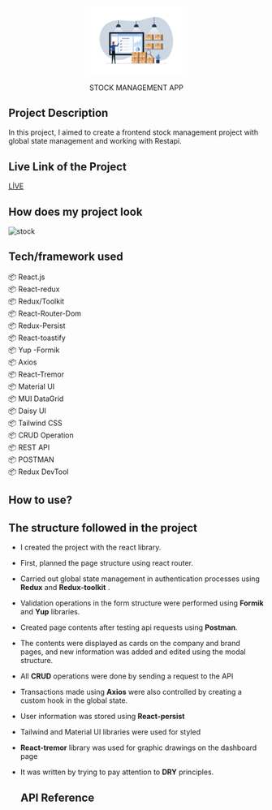 <div align="center" >
 <img src='./loginimage.png' width='200px' ></div>
  <br>

  <div align="center" color="blue">
 STOCK MANAGEMENT APP </div>

## Project Description

In this project, I aimed to create a frontend stock management project with global state management and working with Restapi.

##  Live Link of the Project
[LİVE](https://stock-app-zlhshn.vercel.app/)

## How does my project look
![stock]()

## Tech/framework used
📦 React.js <br>
📦 React-redux <br>
📦 Redux/Toolkit <br>
📦 React-Router-Dom <br>
📦 Redux-Persist <br>
📦 React-toastify <br>
📦 Yup -Formik <br>
📦 Axios <br>
📦 React-Tremor <br>
📦 Material UI <br>
📦 MUI DataGrid <br>
📦 Daisy UI <br>
📦 Tailwind CSS <br>
📦 CRUD Operation <br>
📦 REST API <br>
📦 POSTMAN <br>
📦 Redux DevTool <br>

## How to use?

## The structure followed in the project

- I created the project with the react library.
- First, planned the page structure using react router.
- Carried out global state management in authentication processes using **Redux** and **Redux-toolkit** .
- Validation operations in the form structure were performed using **Formik** and **Yup** libraries.
- Created page contents after testing api requests using **Postman**.
- The contents were displayed as cards on the company and brand pages, and new information was added and edited using the modal structure.
- All **CRUD** operations were done by sending a request to the API
- Transactions made using **Axios** were also controlled by creating a custom hook in the global state.
- User information was stored using **React-persist**
- Tailwind and Material UI libraries were used for styled
- **React-tremor** library was used for graphic drawings on the dashboard page
- It was written by trying to pay attention to **DRY** principles.

  ## API Reference
  
